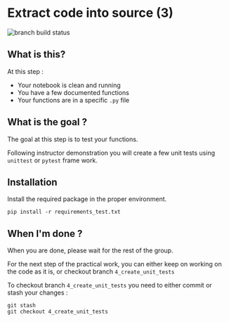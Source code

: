 # Extract code into source (3)

![branch build status](https://github.com/octo-technology/Formation-MLOps-1/actions/workflows/ci.yml/badge.svg?branch=3_extract_code_into_source)

What is this?
-------------
At this step :
- Your notebook is clean and running
- You have a few documented functions
- Your functions are in a specific `.py` file

What is the goal ?
-------------------
The goal at this step is to test your functions.

Following instructor demonstration you will create a few unit tests using
`unittest` or `pytest` frame work.

Installation
------------
Install the required package in the proper environment.

```shell
pip install -r requirements_test.txt
```

When I'm done ?
---------------
When you are done, please wait for the rest of the group.

For the next step of the practical work, you can either
keep on working on the code as it is, or checkout branch `4_create_unit_tests`

To checkout branch `4_create_unit_tests` you need to either commit
or stash your changes :
```
git stash
git checkout 4_create_unit_tests
```